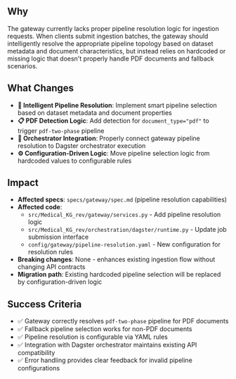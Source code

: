 ## Why

The gateway currently lacks proper pipeline resolution logic for ingestion requests. When clients submit ingestion batches, the gateway should intelligently resolve the appropriate pipeline topology based on dataset metadata and document characteristics, but instead relies on hardcoded or missing logic that doesn't properly handle PDF documents and fallback scenarios.

## What Changes

- **🔧 Intelligent Pipeline Resolution**: Implement smart pipeline selection based on dataset metadata and document properties
- **📋 PDF Detection Logic**: Add detection for `document_type="pdf"` to trigger `pdf-two-phase` pipeline
- **🔗 Orchestrator Integration**: Properly connect gateway pipeline resolution to Dagster orchestrator execution
- **⚙️ Configuration-Driven Logic**: Move pipeline selection logic from hardcoded values to configurable rules

## Impact

- **Affected specs**: `specs/gateway/spec.md` (pipeline resolution capabilities)
- **Affected code**:
  - `src/Medical_KG_rev/gateway/services.py` - Add pipeline resolution logic
  - `src/Medical_KG_rev/orchestration/dagster/runtime.py` - Update job submission interface
  - `config/gateway/pipeline-resolution.yaml` - New configuration for resolution rules
- **Breaking changes**: None - enhances existing ingestion flow without changing API contracts
- **Migration path**: Existing hardcoded pipeline selection will be replaced by configuration-driven logic

## Success Criteria

- ✅ Gateway correctly resolves `pdf-two-phase` pipeline for PDF documents
- ✅ Fallback pipeline selection works for non-PDF documents
- ✅ Pipeline resolution is configurable via YAML rules
- ✅ Integration with Dagster orchestrator maintains existing API compatibility
- ✅ Error handling provides clear feedback for invalid pipeline configurations
